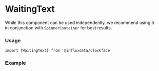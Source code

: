 # WaitingText

While this component can be used independently, we recommend using it in conjunction with `SpinnerContainer` for best results.

### Usage
```tsx
import {WaitingText} from '@influxdata/clockface'
```

### Example
<!-- STORY -->

<!-- STORY HIDE START -->

<!-- STORY HIDE END -->

<!-- PROPS -->
